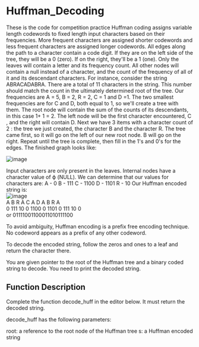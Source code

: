 # Huffman_Decoding
These is the code for competition practice
Huffman coding assigns variable length codewords to fixed length input characters based on their frequencies. More frequent characters are assigned shorter codewords and less frequent characters are assigned longer codewords. All edges along the path to a character contain a code digit. If they are on the left side of the tree, they will be a 0 (zero). If on the right, they'll be a 1 (one). Only the leaves will contain a letter and its frequency count. All other nodes will contain a null instead of a character, and the count of the frequency of all of it and its descendant characters.
For instance, consider the string ABRACADABRA. There are a total of 11 characters in the string. This number should match the count in the ultimately determined root of the tree. Our frequencies are A = 5, B = 2, R = 2, C = 1  and D =1. The two smallest frequencies are for C and D, both equal to 1, so we'll create a tree with them. The root node will contain the sum of the counts of its descendants, in this case 1+ 1 = 2. The left node will be the first character encountered, C , and the right will contain D. Next we have 3 items with a character count of 2 : the tree we just created, the character B and the character R. The tree came first, so it will go on the left of our new root node. B will go on the right. Repeat until the tree is complete, then fill in the 1's and 0's for the edges. The finished graph looks like:

![image](https://github.com/sroycho4/Huffman_Decoding/assets/135149476/31784389-c743-46e9-a6bc-e9b569435cd3)


Input characters are only present in the leaves. Internal nodes have a character value of ϕ (NULL). We can determine that our values for characters are:
A - 0
B - 111
C - 1100
D - 1101
R - 10
Our Huffman encoded string is:
<br>
![image](https://github.com/sroycho4/Huffman_Decoding/assets/135149476/19376c98-8e2f-47c9-98d2-cba627c04bbb)
<br>
A B    R  A C     A D     A B    R  A
<br>
0 111 10 0 1100 0 1101 0 111 10 0
<br>
or
01111001100011010111100

To avoid ambiguity, Huffman encoding is a prefix free encoding technique. No codeword appears as a prefix of any other codeword.

To decode the encoded string, follow the zeros and ones to a leaf and return the character there.

You are given pointer to the root of the Huffman tree and a binary coded string to decode. You need to print the decoded string.

<h2>Function Description</h2>

Complete the function decode_huff in the editor below. It must return the decoded string.

decode_huff has the following parameters:

root: a reference to the root node of the Huffman tree
s: a Huffman encoded string

